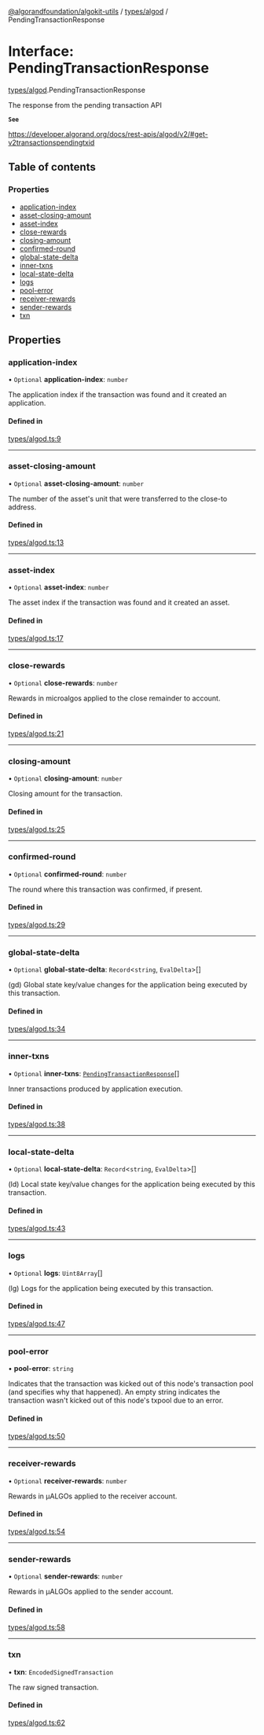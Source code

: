 [@algorandfoundation/algokit-utils](../README.md) / [types/algod](../modules/types_algod.md) / PendingTransactionResponse

# Interface: PendingTransactionResponse

[types/algod](../modules/types_algod.md).PendingTransactionResponse

The response from the pending transaction API

**`See`**

https://developer.algorand.org/docs/rest-apis/algod/v2/#get-v2transactionspendingtxid

## Table of contents

### Properties

- [application-index](types_algod.PendingTransactionResponse.md#application-index)
- [asset-closing-amount](types_algod.PendingTransactionResponse.md#asset-closing-amount)
- [asset-index](types_algod.PendingTransactionResponse.md#asset-index)
- [close-rewards](types_algod.PendingTransactionResponse.md#close-rewards)
- [closing-amount](types_algod.PendingTransactionResponse.md#closing-amount)
- [confirmed-round](types_algod.PendingTransactionResponse.md#confirmed-round)
- [global-state-delta](types_algod.PendingTransactionResponse.md#global-state-delta)
- [inner-txns](types_algod.PendingTransactionResponse.md#inner-txns)
- [local-state-delta](types_algod.PendingTransactionResponse.md#local-state-delta)
- [logs](types_algod.PendingTransactionResponse.md#logs)
- [pool-error](types_algod.PendingTransactionResponse.md#pool-error)
- [receiver-rewards](types_algod.PendingTransactionResponse.md#receiver-rewards)
- [sender-rewards](types_algod.PendingTransactionResponse.md#sender-rewards)
- [txn](types_algod.PendingTransactionResponse.md#txn)

## Properties

### application-index

• `Optional` **application-index**: `number`

The application index if the transaction was found and it created an
application.

#### Defined in

[types/algod.ts:9](https://github.com/algorandfoundation/algokit-utils-ts/blob/88a7c0f/src/types/algod.ts#L9)

___

### asset-closing-amount

• `Optional` **asset-closing-amount**: `number`

The number of the asset's unit that were transferred to the close-to address.

#### Defined in

[types/algod.ts:13](https://github.com/algorandfoundation/algokit-utils-ts/blob/88a7c0f/src/types/algod.ts#L13)

___

### asset-index

• `Optional` **asset-index**: `number`

The asset index if the transaction was found and it created an asset.

#### Defined in

[types/algod.ts:17](https://github.com/algorandfoundation/algokit-utils-ts/blob/88a7c0f/src/types/algod.ts#L17)

___

### close-rewards

• `Optional` **close-rewards**: `number`

Rewards in microalgos applied to the close remainder to account.

#### Defined in

[types/algod.ts:21](https://github.com/algorandfoundation/algokit-utils-ts/blob/88a7c0f/src/types/algod.ts#L21)

___

### closing-amount

• `Optional` **closing-amount**: `number`

Closing amount for the transaction.

#### Defined in

[types/algod.ts:25](https://github.com/algorandfoundation/algokit-utils-ts/blob/88a7c0f/src/types/algod.ts#L25)

___

### confirmed-round

• `Optional` **confirmed-round**: `number`

The round where this transaction was confirmed, if present.

#### Defined in

[types/algod.ts:29](https://github.com/algorandfoundation/algokit-utils-ts/blob/88a7c0f/src/types/algod.ts#L29)

___

### global-state-delta

• `Optional` **global-state-delta**: `Record`<`string`, `EvalDelta`\>[]

(gd) Global state key/value changes for the application being executed by this
transaction.

#### Defined in

[types/algod.ts:34](https://github.com/algorandfoundation/algokit-utils-ts/blob/88a7c0f/src/types/algod.ts#L34)

___

### inner-txns

• `Optional` **inner-txns**: [`PendingTransactionResponse`](types_algod.PendingTransactionResponse.md)[]

Inner transactions produced by application execution.

#### Defined in

[types/algod.ts:38](https://github.com/algorandfoundation/algokit-utils-ts/blob/88a7c0f/src/types/algod.ts#L38)

___

### local-state-delta

• `Optional` **local-state-delta**: `Record`<`string`, `EvalDelta`\>[]

(ld) Local state key/value changes for the application being executed by this
transaction.

#### Defined in

[types/algod.ts:43](https://github.com/algorandfoundation/algokit-utils-ts/blob/88a7c0f/src/types/algod.ts#L43)

___

### logs

• `Optional` **logs**: `Uint8Array`[]

(lg) Logs for the application being executed by this transaction.

#### Defined in

[types/algod.ts:47](https://github.com/algorandfoundation/algokit-utils-ts/blob/88a7c0f/src/types/algod.ts#L47)

___

### pool-error

• **pool-error**: `string`

Indicates that the transaction was kicked out of this node's transaction pool (and specifies why that happened).
An empty string indicates the transaction wasn't kicked out of this node's txpool due to an error.

#### Defined in

[types/algod.ts:50](https://github.com/algorandfoundation/algokit-utils-ts/blob/88a7c0f/src/types/algod.ts#L50)

___

### receiver-rewards

• `Optional` **receiver-rewards**: `number`

Rewards in µALGOs applied to the receiver account.

#### Defined in

[types/algod.ts:54](https://github.com/algorandfoundation/algokit-utils-ts/blob/88a7c0f/src/types/algod.ts#L54)

___

### sender-rewards

• `Optional` **sender-rewards**: `number`

Rewards in µALGOs applied to the sender account.

#### Defined in

[types/algod.ts:58](https://github.com/algorandfoundation/algokit-utils-ts/blob/88a7c0f/src/types/algod.ts#L58)

___

### txn

• **txn**: `EncodedSignedTransaction`

The raw signed transaction.

#### Defined in

[types/algod.ts:62](https://github.com/algorandfoundation/algokit-utils-ts/blob/88a7c0f/src/types/algod.ts#L62)
